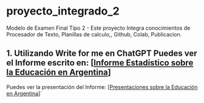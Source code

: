 # proyecto_integrado_2
Modelo de Examen Final Tipo 2 - Este proyecto Integra conocimientos de Procesador de Texto, Planillas de calculo,, Github, Colab, Publicacion.
## 1. Utilizando Write for me en ChatGPT Puedes ver el Informe escrito en: [[Informe Estadístico sobre la Educación en Argentina](https://chatgpt.com/share/67361bf8-d2a8-8004-993d-2e6e541e039e)]
Puedes ver la presentación del Informe: [[Presentaciones sobre la Educación en Argentina](https://gamma.app/docs/Estado-de-la-Educacion-en-Argentina-Un-Vistazo-al-Rendimiento-y-l-73qj6apq2ofbdk3)]`
